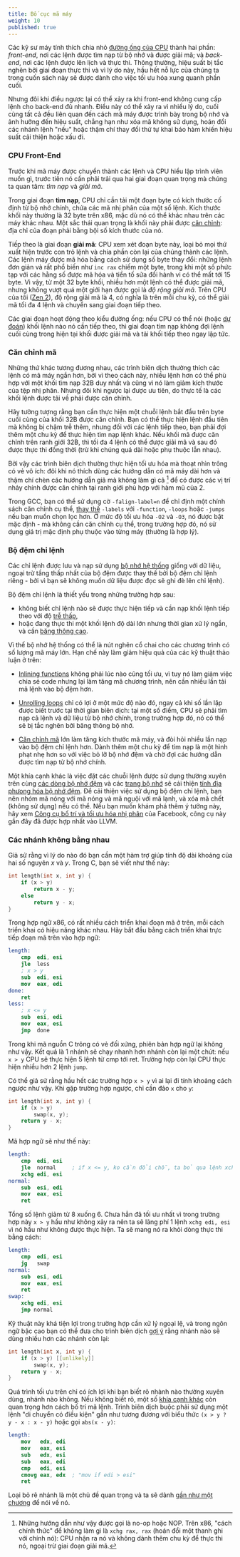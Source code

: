 ```yaml
---
title: Bố cục mã máy
weight: 10
published: true
---
```


Các kỹ sư máy tính thích chia nhỏ [đường ống của CPU](/hpc/pipelining) thành hai phần: *front-end*, nơi các lệnh được tìm nạp từ bộ nhớ và được giải mã; và *back-end*, nơi các lệnh được lên lịch và thực thi. Thông thường, hiệu suất bị tắc nghẽn bởi giai đoạn thực thi và vì lý do này, hầu hết nỗ lực của chúng ta trong cuốn sách này sẽ được dành cho việc tối ưu hóa xung quanh phần cuối.

Nhưng đôi khi điều ngược lại có thể xảy ra khi front-end không cung cấp lệnh cho back-end đủ nhanh. Điều này có thể xảy ra vì nhiều lý do, cuối cùng tất cả đều liên quan đến cách mã máy được trình bày trong bộ nhớ và ảnh hưởng đến hiệu suất, chẳng hạn như xóa mã không sử dụng, hoán đổi các nhánh lệnh "nếu" hoặc thậm chí thay đổi thứ tự khai báo hàm khiến hiệu suất cải thiện hoặc xấu đi.

### CPU Front-End

Trước khi mã máy được chuyển thành các lệnh và CPU hiểu lập trình viên muốn gì, trước tiên nó cần phải trải qua hai giai đoạn quan trọng mà chúng ta quan tâm: *tìm nạp* và *giải mã*.

Trong giai đoạn **tìm nạp**, CPU chỉ cần tải một đoạn byte có kích thước cố định từ bộ nhớ chính, chứa các mã nhị phân của một số lệnh. Kích thước khối này thường là 32 byte trên x86, mặc dù nó có thể khác nhau trên các máy khác nhau. Một sắc thái quan trọng là khối này phải được [căn chỉnh](/hpc/cpu-cache/cache-lines): địa chỉ của đoạn phải bằng bội số kích thước của nó.

<!-- todo: what happens when an instruction crosses the boundary? -->

Tiếp theo là giai đoạn **giải mã**: CPU xem xét đoạn byte này, loại bỏ mọi thứ xuất hiện trước con trỏ lệnh và chia phần còn lại của chúng thành các lệnh. Các lệnh máy được mã hóa bằng cách sử dụng số byte thay đổi: những lệnh đơn giản và rất phổ biến như `inc rax` chiếm một byte, trong khi một số phức tạp với các hằng số được mã hóa và tiền tố sửa đổi hành vi có thể mất tới 15 byte. Vì vậy, từ một 32 byte khối,  nhiều hơn một lệnh có thể được giải mã, nhưng không vượt quá một giới hạn được gọi là *độ rộng giải mã*. Trên CPU của tôi ([Zen 2](https://en.wikichip.org/wiki/amd/microarchitectures/zen_2)), độ rộng giải mã là 4, có nghĩa là trên mỗi chu kỳ, có thể giải mã tối đa 4 lệnh và chuyển sang giai đoạn tiếp theo.

Các giai đoạn hoạt động theo kiểu đường ống: nếu CPU có thể nói (hoặc [dự đoán](/hpc/pipelining/branching/)) khối lệnh nào nó cần tiếp theo, thì giai đoạn tìm nạp không đợi lệnh cuối cùng trong hiện tại khối được giải mã và tải khối tiếp theo ngay lập tức.

<!--

Decoded Stream Buffer (DSB)

Loop Stream Detector (LSD)

-->

### Căn chỉnh mã

Những thứ khác tương đương nhau, các trình biên dịch thường thích các lệnh có mã máy ngắn hơn, bởi vì theo cách này, nhiều lệnh hơn có thể phù hợp với một khối tìm nạp 32B duy nhất và cũng vì nó làm giảm kích thước của tệp nhị phân. Nhưng đôi khi ngược lại được ưu tiên, do thực tế là các khối lệnh được tải về phải được căn chỉnh.

Hãy tưởng tượng rằng bạn cần thực hiện một chuỗi lệnh bắt đầu trên byte cuối cùng của khối 32B được căn chỉnh. Bạn có thể thực hiện lệnh đầu tiên mà không bị chậm trễ thêm, nhưng đối với các lệnh tiếp theo, bạn phải đợi thêm một chu kỳ để thực hiện tìm nạp lệnh khác. Nếu khối mã được căn chỉnh trên ranh giới 32B, thì tối đa 4 lệnh có thể được giải mã và sau đó được thực thi đồng thời (trừ khi chúng quá dài hoặc phụ thuộc lẫn nhau).

Bởi vậy các trình biên dịch thường thực hiện tối ưu hóa mà thoạt nhìn trông có vẻ vô ích: đôi khi nó thích dùng các hướng dẫn có mã máy dài hơn và thậm chí chèn các hướng dẫn giả mà không làm gì cả [^nop] để có được các vị trí nhảy chính được căn chỉnh tại ranh giới phù hợp với hàm mũ của 2.

[^nop]: Những hướng dẫn như vậy được gọi là no-op hoặc NOP. Trên x86, "cách chính thức" để không làm gì là `xchg rax, rax` (hoán đổi một thanh ghi với chính nó): CPU nhận ra nó và không dành thêm chu kỳ để thực thi nó, ngoại trừ giai đoạn giải mã.

Trong GCC, bạn có thể sử dụng cờ `-falign-label=n` để chỉ định một chính sách căn chỉnh cụ thể, [thay thế](https://gcc.gnu.org/onlineocs/gcc/Optimize-Options.html) `-labels` với `-function`, `-loops` hoặc `-jumps` nếu bạn muốn chọn lọc hơn. Ở mức độ tối ưu hóa `-O2` và `-O3`, nó được bật mặc định - mà không cần căn chỉnh cụ thể, trong trường hợp đó, nó sử dụng giá trị mặc định phụ thuộc vào từng máy (thường là hợp lý).

### Bộ đệm chỉ lệnh

Các chỉ lệnh được lưu và nạp sử dụng [bộ nhớ hệ thống](/hpc/cpu-cache) giống với dữ liệu, ngoại trừ tầng thấp nhất của bộ đệm được thay thế bởi bộ đệm chỉ lệnh riêng - bởi vì bạn sẽ không muốn dữ liệu được đọc sẽ ghi đè lên chỉ lệnh).

Bộ đệm chỉ lệnh là thiết yếu trong những trường hợp sau:
- không biết chỉ lệnh nào sẽ được thực hiện tiếp và cần nạp khối lệnh tiếp theo với độ [trễ thấp](/hpc/cpu-cache/latency),
- hoặc đang thực thi một khối lệnh độ dài lớn nhưng thời gian xử lý ngắn, và cần [băng thông cao](/hpc/cpu-cache/bandwidth).

Vì thế bộ nhớ hệ thống có thể là nút nghẽn cổ chai cho các chương trình có số lượng mã máy lớn. Hạn chế này làm giảm hiệu quả của các kỹ thuật thảo luận ở trên:

- [Inlining functions](../functions) không phải lúc nào cũng tối ưu, vì tuy nó làm giảm việc chia sẻ code nhưng lại làm tăng mã chương trình, nên cần nhiều lần tải mã lệnh vào bộ đệm hơn.

- [Unrolling loops](../loops) chỉ có lợi ở một mức độ nào đó, ngay cả khi số lần lặp được biết trước tại thời gian biên dịch: tại một số điểm, CPU sẽ phải tìm nạp cả lệnh và dữ liệu từ bộ nhớ chính, trong trường hợp đó, nó có thể sẽ bị tắc nghẽn bởi băng thông bộ nhớ.

- [Căn chỉnh mã](#code-alignment) lớn làm tăng kích thước mã máy, và đòi hỏi nhiều lần nạp vào bộ đệm chỉ lệnh hơn. Dành thêm một chu kỳ để tìm nạp là một hình phạt nhẹ hơn so với việc bỏ lỡ bộ nhớ đệm và chờ đợi các hướng dẫn được tìm nạp từ bộ nhớ chính.

Một khía cạnh khác là việc đặt các chuỗi lệnh được sử dụng thường xuyên trên cùng [các dòng bộ nhớ đệm](/hpc/cpu-cache/cache-lines) và các [trang bộ nhớ](/hpc/cpu-cache/paging) sẽ cải thiện [tính địa phưong hóa bộ nhớ đệm](/hpc/external-memory/locality). Để cải thiện việc sử dụng bộ đệm chỉ lệnh, bạn nên nhóm mã nóng với mã nóng và mã nguội với mã lạnh, và xóa mã chết (không sử dụng) nếu có thể. Nếu bạn muốn khám phá thêm ý tưởng này, hãy xem [Công cụ bố trí và tối ưu hóa nhị phân](https://engineering.fb.com/2018/06/19/data-infrastructure/accelerate-large-scale-applications-with-bolt/) của Facebook, công cụ này gần đây đã được hợp nhất vào LLVM.

### Các nhánh không bằng nhau

Giả sử rằng vì lý do nào đó bạn cần một hàm trợ giúp tính độ dài khoảng của hai số nguyên $x$ và $y$. Trong C, bạn sẽ viết như thế này:

```c++
int length(int x, int y) {
    if (x > y)
        return x - y;
    else
        return y - x;
}
```

Trong hợp ngữ x86, có rất nhiều cách triển khai đoạn mã ở trên, mỗi cách triển khai có hiệu năng khác nhau. Hãy bắt đầu bằng cách triển khai trực tiếp đoạn mã trên vào hợp ngữ:
```nasm
length:
    cmp  edi, esi
    jle  less
    ; x > y
    sub  edi, esi
    mov  eax, edi
done:
    ret
less:
    ; x <= y
    sub  esi, edi
    mov  eax, esi
    jmp  done
```
Trong khi mã nguồn C trông có vẻ đối xứng, phiên bản hợp ngữ lại không như vậy. Kết quả là 1 nhánh sẽ chạy nhanh hơn nhánh còn lại một chút: nếu `x > y` CPU sẽ thực hiện 5 lệnh từ cmp tới ret. Trường hợp còn lại CPU thực hiện nhiều hơn 2 lệnh `jump`.

Có thể giả sử rằng hầu hết các trường hợp `x > y` vì ai lại đi tính khoảng cách ngược như vậy. Khi gặp trường hợp ngược, chỉ cần đảo `x` cho `y`:
```c++
int length(int x, int y) {
    if (x > y)
        swap(x, y);
    return y - x;
}
```

Mã hợp ngữ sẽ như thế này:

```nasm
length:
    cmp  edi, esi
    jle  normal     ; if x <= y, ko cần đổi chỗ, ta bỏ qua lệnh xchg
    xchg edi, esi
normal:
    sub  esi, edi
    mov  eax, esi
    ret
```

Tổng số lệnh giảm từ 8 xuống 6. Chưa hẳn đã tối ưu nhất vì trong trường hợp này `x > y` hầu như không xảy ra nên ta sẽ lãng phí 1 lệnh `xchg edi, esi` vì nó hầu như không được thực hiện. Ta sẽ mang nó ra khỏi dòng thực thi bằng cách:
 
```nasm
length:
    cmp  edi, esi
    jg   swap
normal:
    sub  esi, edi
    mov  eax, esi
    ret
swap:
    xchg edi, esi
    jmp normal
```

Kỹ thuật này khá tiện lợi trong trường hợp cần xử lý ngoại lệ, và trong ngôn ngữ bậc cao bạn có thể đưa cho trình biên dịch [gợi ý](/hpc/compilation/situational) rằng nhánh nào sẽ dùng nhiều hơn các nhánh còn lại:
```c++
int length(int x, int y) {
    if (x > y) [[unlikely]]
        swap(x, y);
    return y - x;
}
```
Quá trình tối ưu trên chỉ có ích lợi khi bạn biết rõ nhành nào thường xuyên dùng, nhánh nào không. Nếu không biết rõ, một số [khía cạnh khác](/hpc/pipelining/hazards) còn quan trọng hơn cách bố trí mã lệnh. Trình biên dịch buộc phải sử dụng một lệnh "di chuyển có điều kiện" gần như tương đương với biểu thức `(x > y ? y - x : x - y)` hoặc gọi `abs(x - y)`:
```nasm
length:
    mov   edx, edi
    mov   eax, esi
    sub   edx, esi
    sub   eax, edi
    cmp   edi, esi
    cmovg eax, edx  ; "mov if edi > esi"
    ret
```

Loại bỏ rẽ nhánh là một chủ đề quan trọng và ta sẽ dành [gần như một chương](/hpc/pipelining/branching) để nói về nó.
